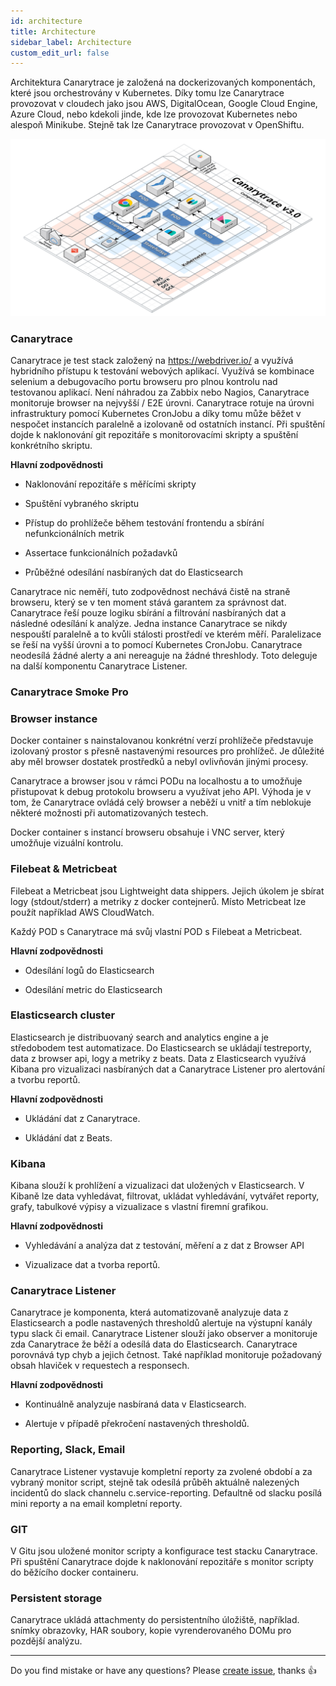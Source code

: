 ```yaml
---
id: architecture
title: Architecture
sidebar_label: Architecture
custom_edit_url: false
---
```


Architektura Canarytrace je založená na dockerizovaných komponentách, které jsou orchestrovány v Kubernetes. Díky tomu lze Canarytrace provozovat v cloudech jako jsou AWS, DigitalOcean, Google Cloud Engine, Azure Cloud, nebo kdekoli jinde, kde lze provozovat Kubernetes nebo alespoň Minikube. Stejně tak lze Canarytrace provozovat v OpenShiftu.

![Architecture](../../static/docs-img/canarytrace-v3.0.png)

### Canarytrace

Canarytrace je test stack založený na https://webdriver.io/ a využívá hybridního přístupu k testování webových aplikací. Využívá se kombinace selenium a debugovacího portu browseru pro plnou kontrolu nad testovanou aplikací. Není náhradou za Zabbix nebo Nagios, Canarytrace monitoruje browser na nejvyšší / E2E úrovni. Canarytrace rotuje na úrovni infrastruktury pomocí Kubernetes CronJobu a díky tomu může běžet v nespočet instancích paralelně a izolovaně od ostatních instancí. Při spuštění dojde k naklonování git repozitáře s monitorovacími skripty a spuštění konkrétního skriptu.

**Hlavní zodpovědnosti**

- Naklonování repozitáře s měřícími skripty

- Spuštění vybraného skriptu

- Přístup do prohlížeče během testování frontendu a sbírání nefunkcionálních metrik

- Assertace funkcionálních požadavků

- Průběžné odesílání nasbíraných dat do Elasticsearch

Canarytrace nic neměří, tuto zodpovědnost nechává čistě na straně browseru, který se v ten moment stává garantem za správnost dat. Canarytrace řeší pouze logiku sbírání a filtrování nasbíraných dat a následné odesílání k analýze. Jedna instance Canarytrace se nikdy nespouští paralelně a to kvůli stálosti prostředí ve kterém měří. Paralelizace se řeší na vyšší úrovni a to pomocí Kubernetes CronJobu. Canarytrace neodesílá žádné alerty a ani nereaguje na žádné threshlody. Toto deleguje na další komponentu Canarytrace Listener.

### Canarytrace Smoke Pro

### Browser instance

Docker container s nainstalovanou konkrétní verzí prohlížeče představuje izolovaný prostor s přesně nastavenými resources pro prohlížeč. Je důležité aby měl browser dostatek prostředků a nebyl ovlivňován jinými procesy.

Canarytrace a browser jsou v rámci PODu na localhostu a to umožňuje přistupovat k debug protokolu browseru a využívat jeho API. Výhoda je v tom, že Canarytrace ovládá celý browser a neběží u vnitř a tím neblokuje některé možnosti při automatizovaných testech.

Docker container s instancí browseru obsahuje i VNC server, který umožňuje vizuální kontrolu.

### Filebeat & Metricbeat
Filebeat a Metricbeat jsou Lightweight data shippers. Jejich úkolem je sbírat logy (stdout/stderr) a metriky z docker contejnerů. Místo Metricbeat lze použít například AWS CloudWatch.

Každý POD s Canarytrace má svůj vlastní POD s Filebeat a Metricbeat.

**Hlavní zodpovědnosti**

- Odesílání logů do Elasticsearch

- Odesílání metric do Elasticsearch

### Elasticsearch cluster

Elasticsearch je distribuovaný search and analytics engine a je středobodem test automatizace. Do Elasticsearch se ukládají testreporty, data z browser api, logy a metriky z beats. Data z Elasticsearch využívá Kibana pro vizualizaci nasbíraných dat a Canarytrace Listener pro alertování a tvorbu reportů.

**Hlavní zodpovědnosti**

- Ukládání dat z Canarytrace.

- Ukládání dat z Beats.

### Kibana
Kibana slouží k prohlížení a vizualizaci dat uložených v Elasticsearch. V Kibaně lze data vyhledávat, filtrovat, ukládat vyhledávání, vytvářet reporty, grafy, tabulkové výpisy a vizualizace s vlastní firemní grafikou.

**Hlavní zodpovědnosti**

- Vyhledávání a analýza dat z testování, měření a z dat z Browser API

- Vizualizace dat a tvorba reportů.

### Canarytrace Listener
Canarytrace je komponenta, která automatizovaně analyzuje data z Elasticsearch a podle nastavených thresholdů alertuje na výstupní kanály typu slack či email. Canarytrace Listener slouží jako observer a monitoruje zda Canarytrace že běží a odesílá data do Elasticsearch. Canarytrace porovnává typ chyb a jejich četnost. Také například monitoruje požadovaný obsah hlaviček v requestech a responsech.

**Hlavní zodpovědnosti**

- Kontinuálně analyzuje nasbíraná data v Elasticsearch.

- Alertuje v případě překročení nastavených thresholdů.

### Reporting, Slack, Email
Canarytrace Listener vystavuje kompletní reporty za zvolené období a za vybraný monitor script, stejně tak odesílá průběh aktuálně nalezených incidentů do slack channelu c.service-reporting. Defaultně od slacku posílá mini reporty a na email kompletní reporty.

### GIT
V Gitu jsou uložené monitor scripty a konfigurace test stacku Canarytrace. Při spuštění Canarytrace dojde k naklonování repozitáře s monitor scripty do běžícího docker containeru.

### Persistent storage
Canarytrace ukládá attachmenty do persistentního úložiště, například. snímky obrazovky, HAR soubory, kopie vyrenderovaného DOMu pro pozdější analýzu.

---

Do you find mistake or have any questions? Please [create issue](https://github.com/canarytrace/documentation/issues/new/choose), thanks 👍